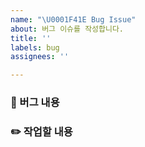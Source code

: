 ```yaml
---
name: "\U0001F41E Bug Issue"
about: 버그 이슈를 작성합니다.
title: ''
labels: bug
assignees: ''

---
```


### 🐞 버그 내용

### ✏️ 작업할 내용
